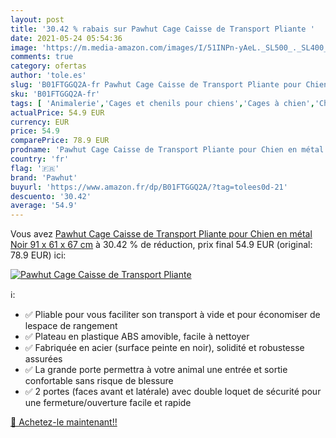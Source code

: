 ```yaml
---
layout: post
title: '30.42 % rabais sur Pawhut Cage Caisse de Transport Pliante '
date: 2021-05-24 05:54:36
image: 'https://m.media-amazon.com/images/I/51INPn-yAeL._SL500_._SL400_.jpg'
comments: true
category: ofertas
author: 'tole.es'
slug: 'B01FTGGQ2A-fr Pawhut Cage Caisse de Transport Pliante pour Chien en...'
sku: 'B01FTGGQ2A-fr'
tags: [ 'Animalerie','Cages et chenils pour chiens','Cages à chien','Chiens','Niches, cages, chenils et parcs chien','pawhut', ]
actualPrice: 54.9 EUR
currency: EUR
price: 54.9
comparePrice: 78.9 EUR
prodname: 'Pawhut Cage Caisse de Transport Pliante pour Chien en métal Noir 91 x 61 x 67 cm'
country: 'fr'
flag: '🇫🇷'
brand: 'Pawhut'
buyurl: 'https://www.amazon.fr/dp/B01FTGGQ2A/?tag=tolees0d-21'
descuento: '30.42'
average: '54.9'
---
```


Vous avez [Pawhut Cage Caisse de Transport Pliante pour Chien en métal Noir 91 x 61 x 67 cm](https://www.amazon.fr/dp/B01FTGGQ2A/?tag=tolees0d-21)  à  30.42 % de réduction, prix final  54.9 EUR (original: 78.9 EUR) ici:

[![Pawhut Cage Caisse de Transport Pliante ](https://m.media-amazon.com/images/I/51INPn-yAeL._SL500_._SL400_.jpg)](https://www.amazon.fr/dp/B01FTGGQ2A/?tag=tolees0d-21)

ℹ️:

- ✅ Pliable pour vous faciliter son transport à vide et pour économiser de lespace de rangement
- ✅ Plateau en plastique ABS amovible, facile à nettoyer
- ✅ Fabriquée en acier (surface peinte en noir), solidité et robustesse assurées
- ✅ La grande porte permettra à votre animal une entrée et sortie confortable sans risque de blessure
- ✅ 2 portes (faces avant et latérale) avec double loquet de sécurité pour une fermeture/ouverture facile et rapide

[🛒 Achetez-le maintenant!!](https://www.amazon.fr/dp/B01FTGGQ2A/?tag=tolees0d-21)
